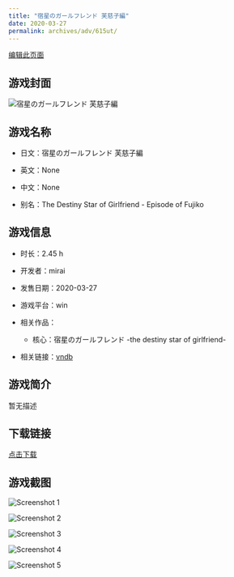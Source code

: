 ```yaml
---
title: "宿星のガールフレンド 芙慈子編"
date: 2020-03-27
permalink: archives/adv/615ut/
---
```

[编辑此页面](https://github.com/ACG-3/ADV3-source/blob/main/source/_posts/%E5%AE%BF%E6%98%9F%E3%81%AE%E3%82%AC%E3%83%BC%E3%83%AB%E3%83%95%E3%83%AC%E3%83%B3%E3%83%89%20%E8%8A%99%E6%85%88%E5%AD%90%E7%B7%A8.md)

## 游戏封面

![宿星のガールフレンド 芙慈子編](https://pan.timero.xyz/d/onedrive/img_lib_001/%E5%AE%BF%E6%98%9F%E3%81%AE%E3%82%AC%E3%83%BC%E3%83%AB%E3%83%95%E3%83%AC%E3%83%B3%E3%83%89%20%E8%8A%99%E6%85%88%E5%AD%90%E7%B7%A8_cover.avif)


## 游戏名称

- 日文：宿星のガールフレンド 芙慈子編
- 英文：None
- 中文：None

- 别名：The Destiny Star of Girlfriend - Episode of Fujiko


## 游戏信息

- 时长：2.45 h
- 开发者：mirai
- 发售日期：2020-03-27
- 游戏平台：win
- 相关作品：
   - 核心：宿星のガールフレンド -the destiny star of girlfriend-

- 相关链接：[vndb](https://vndb.org/v28289)


## 游戏简介

暂无描述


## 下载链接

[点击下载](https://pan.timero.xyz/onedrive/adv_lib_001/%E5%AE%BF%E6%98%9F%E3%81%AE%E3%82%AC%E3%83%BC%E3%83%AB%E3%83%95%E3%83%AC%E3%83%B3%E3%83%89%20%E8%8A%99%E6%85%88%E5%AD%90%E7%B7%A8)


## 游戏截图


![Screenshot 1](https://pan.timero.xyz/d/onedrive/img_lib_001/%E5%AE%BF%E6%98%9F%E3%81%AE%E3%82%AC%E3%83%BC%E3%83%AB%E3%83%95%E3%83%AC%E3%83%B3%E3%83%89%20%E8%8A%99%E6%85%88%E5%AD%90%E7%B7%A8_Screenshot_1.avif)

![Screenshot 2](https://pan.timero.xyz/d/onedrive/img_lib_001/%E5%AE%BF%E6%98%9F%E3%81%AE%E3%82%AC%E3%83%BC%E3%83%AB%E3%83%95%E3%83%AC%E3%83%B3%E3%83%89%20%E8%8A%99%E6%85%88%E5%AD%90%E7%B7%A8_Screenshot_2.avif)

![Screenshot 3](https://pan.timero.xyz/d/onedrive/img_lib_001/%E5%AE%BF%E6%98%9F%E3%81%AE%E3%82%AC%E3%83%BC%E3%83%AB%E3%83%95%E3%83%AC%E3%83%B3%E3%83%89%20%E8%8A%99%E6%85%88%E5%AD%90%E7%B7%A8_Screenshot_3.avif)

![Screenshot 4](https://pan.timero.xyz/d/onedrive/img_lib_001/%E5%AE%BF%E6%98%9F%E3%81%AE%E3%82%AC%E3%83%BC%E3%83%AB%E3%83%95%E3%83%AC%E3%83%B3%E3%83%89%20%E8%8A%99%E6%85%88%E5%AD%90%E7%B7%A8_Screenshot_4.avif)

![Screenshot 5](https://pan.timero.xyz/d/onedrive/img_lib_001/%E5%AE%BF%E6%98%9F%E3%81%AE%E3%82%AC%E3%83%BC%E3%83%AB%E3%83%95%E3%83%AC%E3%83%B3%E3%83%89%20%E8%8A%99%E6%85%88%E5%AD%90%E7%B7%A8_Screenshot_5.avif)


